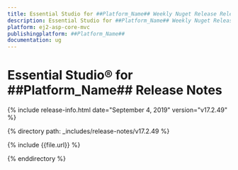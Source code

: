 ```yaml
---
title: Essential Studio for ##Platform_Name## Weekly Nuget Release Release Notes  
description: Essential Studio for ##Platform_Name## Weekly Nuget Release Release Notes  
platform: ej2-asp-core-mvc
publishingplatform: ##Platform_Name##
documentation: ug
---
```


# Essential Studio&reg; for  ##Platform_Name##  Release Notes  

{% include release-info.html date="September 4, 2019"   version="v17.2.49"  %} 

{% directory path: _includes/release-notes/v17.2.49 %}

{% include {{file.url}} %}

{% enddirectory %}
